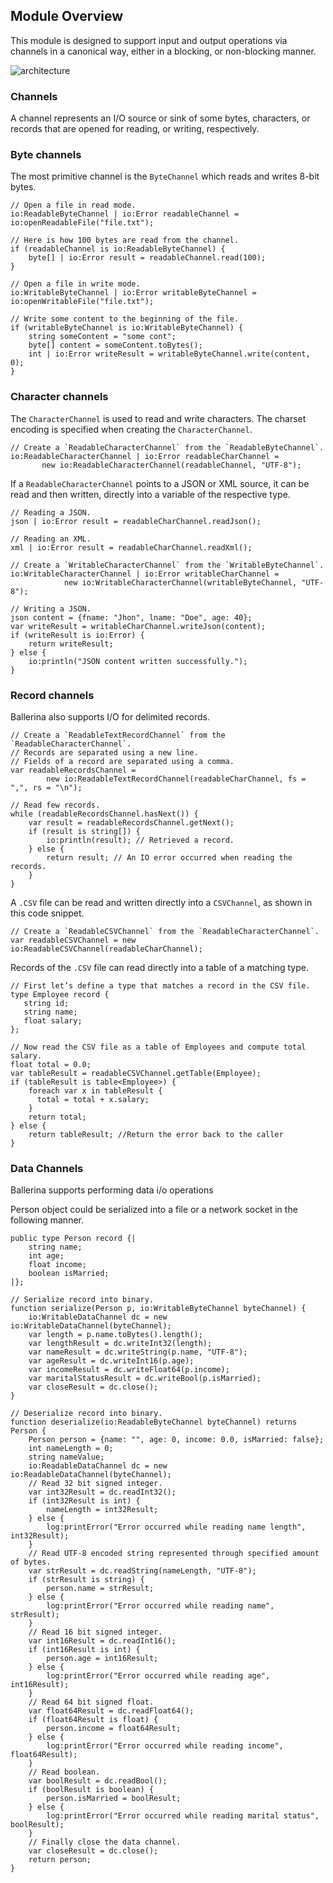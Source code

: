 ## Module Overview

This module is designed to support input and output operations via channels in a canonical way, either in a blocking,
or non-blocking manner.

![architecture](resources/package-architecture.svg)

### Channels
A channel represents an I/O source or sink of some bytes, characters, or records that are opened for reading, or
writing, respectively.
### Byte channels
The most primitive channel is the `ByteChannel` which reads and writes 8-bit bytes.

```ballerina
// Open a file in read mode.
io:ReadableByteChannel | io:Error readableChannel = io:openReadableFile("file.txt");

// Here is how 100 bytes are read from the channel.
if (readableChannel is io:ReadableByteChannel) {
    byte[] | io:Error result = readableChannel.read(100);
}

// Open a file in write mode.
io:WritableByteChannel | io:Error writableByteChannel = io:openWritableFile("file.txt");

// Write some content to the beginning of the file.
if (writableByteChannel is io:WritableByteChannel) {
    string someContent = "some cont";
    byte[] content = someContent.toBytes();
    int | io:Error writeResult = writableByteChannel.write(content, 0);
}

```
### Character channels
The `CharacterChannel` is used to read and write characters. The charset encoding is specified when creating the
`CharacterChannel`.

 ```ballerina
// Create a `ReadableCharacterChannel` from the `ReadableByteChannel`.
io:ReadableCharacterChannel | io:Error readableCharChannel = 
        new io:ReadableCharacterChannel(readableChannel, "UTF-8");
```

If a `ReadableCharacterChannel` points to a JSON or XML source, it can be read and then written, directly into a variable of
the respective type.

```ballerina
// Reading a JSON.
json | io:Error result = readableCharChannel.readJson();
```
```ballerina
// Reading an XML.
xml | io:Error result = readableCharChannel.readXml();
```

```ballerina
// Create a `WritableCharacterChannel` from the `WritableByteChannel`.
io:WritableCharacterChannel | io:Error writableCharChannel = 
            new io:WritableCharacterChannel(writableByteChannel, "UTF-8");
```

```ballerina
// Writing a JSON.
json content = {fname: "Jhon", lname: "Doe", age: 40};
var writeResult = writableCharChannel.writeJson(content);
if (writeResult is io:Error) {
    return writeResult;
} else {
    io:println("JSON content written successfully.");
}
```

### Record channels
Ballerina also supports I/O for delimited records.

```ballerina
// Create a `ReadableTextRecordChannel` from the `ReadableCharacterChannel`.
// Records are separated using a new line.
// Fields of a record are separated using a comma.
var readableRecordsChannel = 
        new io:ReadableTextRecordChannel(readableCharChannel, fs = ",", rs = "\n");

// Read few records.
while (readableRecordsChannel.hasNext()) {
    var result = readableRecordsChannel.getNext();
    if (result is string[]) {
        io:println(result); // Retrieved a record.
    } else {
        return result; // An IO error occurred when reading the records.
    }
}
```

A `.CSV` file can be read and written directly into a `CSVChannel`, as shown in this code snippet.

```ballerina
// Create a `ReadableCSVChannel` from the `ReadableCharacterChannel`.
var readableCSVChannel = new io:ReadableCSVChannel(readableCharChannel);
```

Records of the `.CSV` file can read directly into a table of a matching type.

 ```ballerina
// First let’s define a type that matches a record in the CSV file.
type Employee record {
    string id;
    string name;
    float salary;
};

// Now read the CSV file as a table of Employees and compute total salary.
float total = 0.0;
var tableResult = readableCSVChannel.getTable(Employee);
if (tableResult is table<Employee>) {
     foreach var x in tableResult {
       total = total + x.salary;
     }
     return total;
} else {
     return tableResult; //Return the error back to the caller
}
```

### Data Channels
Ballerina supports performing data i/o operations

Person object could be serialized into a file or a network socket in the following manner.

```ballerina
public type Person record {|
    string name;
    int age;
    float income;
    boolean isMarried;
|};

// Serialize record into binary.
function serialize(Person p, io:WritableByteChannel byteChannel) {
    io:WritableDataChannel dc = new io:WritableDataChannel(byteChannel);
    var length = p.name.toBytes().length();
    var lengthResult = dc.writeInt32(length);
    var nameResult = dc.writeString(p.name, "UTF-8");
    var ageResult = dc.writeInt16(p.age);
    var incomeResult = dc.writeFloat64(p.income);
    var maritalStatusResult = dc.writeBool(p.isMarried);
    var closeResult = dc.close();
}

// Deserialize record into binary.
function deserialize(io:ReadableByteChannel byteChannel) returns Person {
    Person person = {name: "", age: 0, income: 0.0, isMarried: false};
    int nameLength = 0;
    string nameValue;
    io:ReadableDataChannel dc = new io:ReadableDataChannel(byteChannel);
    // Read 32 bit signed integer.
    var int32Result = dc.readInt32();
    if (int32Result is int) {
        nameLength = int32Result;
    } else {
        log:printError("Error occurred while reading name length", int32Result);
    }
    // Read UTF-8 encoded string represented through specified amount of bytes.
    var strResult = dc.readString(nameLength, "UTF-8");
    if (strResult is string) {
        person.name = strResult;
    } else {
        log:printError("Error occurred while reading name", strResult);
    }
    // Read 16 bit signed integer.
    var int16Result = dc.readInt16();
    if (int16Result is int) {
        person.age = int16Result;
    } else {
        log:printError("Error occurred while reading age", int16Result);
    }
    // Read 64 bit signed float.
    var float64Result = dc.readFloat64();
    if (float64Result is float) {
        person.income = float64Result;
    } else {
        log:printError("Error occurred while reading income", float64Result);
    }
    // Read boolean.
    var boolResult = dc.readBool();
    if (boolResult is boolean) {
        person.isMarried = boolResult;
    } else {
        log:printError("Error occurred while reading marital status", boolResult);
    }
    // Finally close the data channel.
    var closeResult = dc.close();
    return person;
}
```
